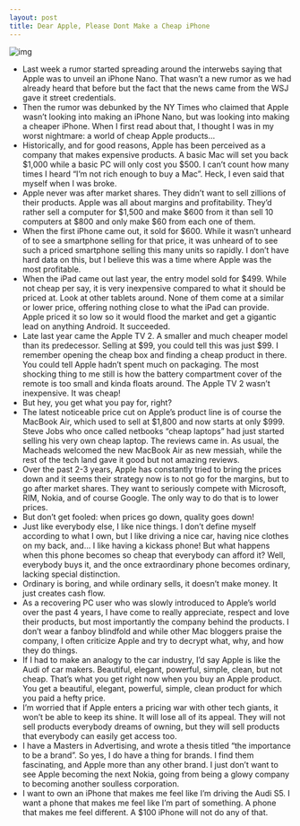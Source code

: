 ```yaml
---
layout: post
title: Dear Apple, Please Dont Make a Cheap iPhone
---
```

![img](http://media.idownloadblog.com/wp-content/uploads/2011/02/Apple-Logo.jpg)
* Last week a rumor started spreading around the interwebs saying that Apple was to unveil an iPhone Nano. That wasn’t a new rumor as we had already heard that before but the fact that the news came from the WSJ gave it street credentials.
* Then the rumor was debunked by the NY Times who claimed that Apple wasn’t looking into making an iPhone Nano, but was looking into making a cheaper iPhone. When I first read about that, I thought I was in my worst nightmare: a world of cheap Apple products…
* Historically, and for good reasons, Apple has been perceived as a company that makes expensive products. A basic Mac will set you back $1,000 while a basic PC will only cost you $500. I can’t count how many times I heard “I’m not rich enough to buy a Mac”. Heck, I even said that myself when I was broke.
* Apple never was after market shares. They didn’t want to sell zillions of their products. Apple was all about margins and profitability. They’d rather sell a computer for $1,500 and make $600 from it than sell 10 computers at $800 and only make $60 from each one of them.
* When the first iPhone came out, it sold for $600. While it wasn’t unheard of to see a smartphone selling for that price, it was unheard of to see such a priced smartphone selling this many units so rapidly. I don’t have hard data on this, but I believe this was a time where Apple was the most profitable.
* When the iPad came out last year, the entry model sold for $499. While not cheap per say, it is very inexpensive compared to what it should be priced at. Look at other tablets around. None of them come at a similar or lower price, offering nothing close to what the iPad can provide. Apple priced it so low so it would flood the market and get a gigantic lead on anything Android. It succeeded.
* Late last year came the Apple TV 2. A smaller and much cheaper model than its predecessor. Selling at $99, you could tell this was just $99. I remember opening the cheap box and finding a cheap product in there. You could tell Apple hadn’t spent much on packaging. The most shocking thing to me still is how the battery compartment cover of the remote is too small and kinda floats around. The Apple TV 2 wasn’t inexpensive. It was cheap!
* But hey, you get what you pay for, right?
* The latest noticeable price cut on Apple’s product line is of course the MacBook Air, which used to sell at $1,800 and now starts at only $999. Steve Jobs who once called netbooks “cheap laptops” had just started selling his very own cheap laptop. The reviews came in. As usual, the Macheads welcomed the new MacBook Air as new messiah, while the rest of the tech land gave it good but not amazing reviews.
* Over the past 2-3 years, Apple has constantly tried to bring the prices down and it seems their strategy now is to not go for the margins, but to go after market shares. They want to seriously compete with Microsoft, RIM, Nokia, and of course Google. The only way to do that is to lower prices.
* But don’t get fooled: when prices go down, quality goes down!
* Just like everybody else, I like nice things. I don’t define myself according to what I own, but I like driving a nice car, having nice clothes on my back, and… I like having a kickass phone! But what happens when this phone becomes so cheap that everybody can afford it? Well, everybody buys it, and the once extraordinary phone becomes ordinary, lacking special distinction.
* Ordinary is boring, and while ordinary sells, it doesn’t make money. It just creates cash flow.
* As a recovering PC user who was slowly introduced to Apple’s world over the past 4 years, I have come to really appreciate, respect and love their products, but most importantly the company behind the products. I don’t wear a fanboy blindfold and while other Mac bloggers praise the company, I often criticize Apple and try to decrypt what, why, and how they do things.
* If I had to make an analogy to the car industry, I’d say Apple is like the Audi of car makers. Beautiful, elegant, powerful, simple, clean, but not cheap. That’s what you get right now when you buy an Apple product. You get a beautiful, elegant, powerful, simple, clean product for which you paid a hefty price.
* I’m worried that if Apple enters a pricing war with other tech giants, it won’t be able to keep its shine. It will lose all of its appeal. They will not sell products everybody dreams of owning, but they will sell products that everybody can easily get access too.
* I have a Masters in Advertising, and wrote a thesis titled “the importance to be a brand”. So yes, I do have a thing for brands. I find them fascinating, and Apple more than any other brand. I just don’t want to see Apple becoming the next Nokia, going from being a glowy company to becoming another soulless corporation.
* I want to own an iPhone that makes me feel like I’m driving the Audi S5. I want a phone that makes me feel like I’m part of something. A phone that makes me feel different. A $100 iPhone will not do any of that.

